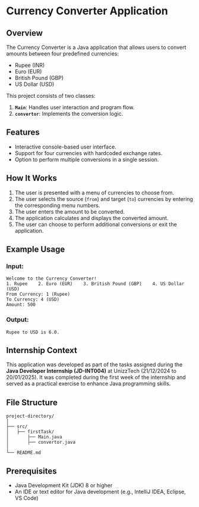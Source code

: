 # Currency Converter Application

## Overview

The Currency Converter is a Java application that allows users to convert amounts between four predefined currencies:

- Rupee (INR)
- Euro (EUR)
- British Pound (GBP)
- US Dollar (USD)

This project consists of two classes:

1. **`Main`**: Handles user interaction and program flow.
2. **`convertor`**: Implements the conversion logic.

## Features

- Interactive console-based user interface.
- Support for four currencies with hardcoded exchange rates.
- Option to perform multiple conversions in a single session.

## How It Works

1. The user is presented with a menu of currencies to choose from.
2. The user selects the source (`from`) and target (`to`) currencies by entering the corresponding menu numbers.
3. The user enters the amount to be converted.
4. The application calculates and displays the converted amount.
5. The user can choose to perform additional conversions or exit the application.

## Example Usage

### Input:

```
Welcome to the Currency Converter!
1. Rupee    2. Euro (EUR)    3. British Pound (GBP)    4. US Dollar (USD)
From Currency: 1 (Rupee)
To Currency: 4 (USD)
Amount: 500
```

### Output:

```
Rupee to USD is 6.0.
```

## Internship Context

This application was developed as part of the tasks assigned during the **Java Developer Internship (JD-INT004)** at UnizzTech (21/12/2024 to 20/01/2025). It was completed during the first week of the internship and served as a practical exercise to enhance Java programming skills.

## File Structure

```
project-directory/
│
├── src/
│   ├── firstTask/
│       ├── Main.java
│       ├── convertor.java
│
└── README.md
```

## Prerequisites

- Java Development Kit (JDK) 8 or higher
- An IDE or text editor for Java development (e.g., IntelliJ IDEA, Eclipse, VS Code)



##

